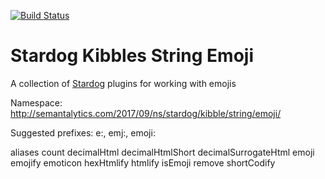 [![Build Status](https://travis-ci.org/semantalytics/stardog-kibbles.svg?branch=master)](https://travis-ci.org/semantalytics/stardog-kibbles)

# Stardog Kibbles String Emoji

A collection of [Stardog](http://stardog.com) plugins for working with emojis

Namespace: http://semantalytics.com/2017/09/ns/stardog/kibble/string/emoji/

Suggested prefixes: e:, emj:, emoji:

   aliases
    count
    decimalHtml
    decimalHtmlShort
    decimalSurrogateHtml
    emoji
    emojify
    emoticon
    hexHtmlify
    htmlify
    isEmoji
    remove
    shortCodify
